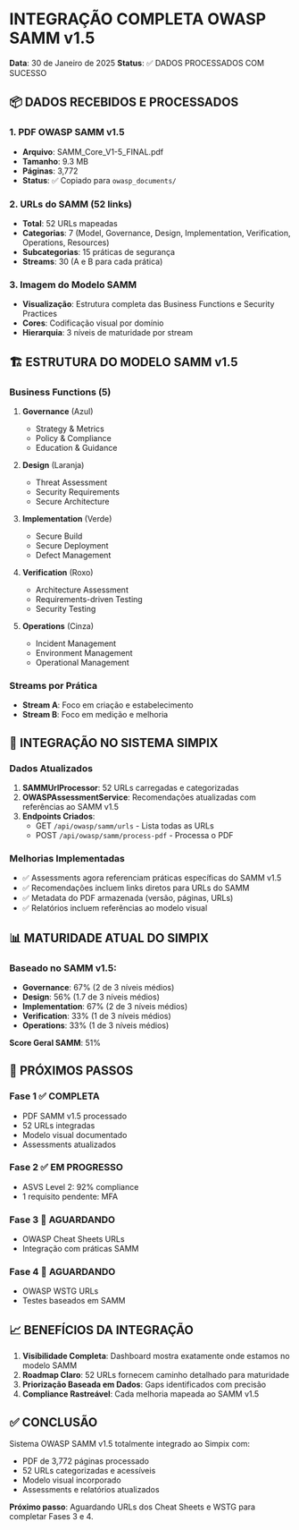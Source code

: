 # INTEGRAÇÃO COMPLETA OWASP SAMM v1.5
**Data**: 30 de Janeiro de 2025
**Status**: ✅ DADOS PROCESSADOS COM SUCESSO

## 📦 DADOS RECEBIDOS E PROCESSADOS

### 1. PDF OWASP SAMM v1.5
- **Arquivo**: SAMM_Core_V1-5_FINAL.pdf
- **Tamanho**: 9.3 MB
- **Páginas**: 3,772
- **Status**: ✅ Copiado para `owasp_documents/`

### 2. URLs do SAMM (52 links)
- **Total**: 52 URLs mapeadas
- **Categorias**: 7 (Model, Governance, Design, Implementation, Verification, Operations, Resources)
- **Subcategorias**: 15 práticas de segurança
- **Streams**: 30 (A e B para cada prática)

### 3. Imagem do Modelo SAMM
- **Visualização**: Estrutura completa das Business Functions e Security Practices
- **Cores**: Codificação visual por domínio
- **Hierarquia**: 3 níveis de maturidade por stream

## 🏗️ ESTRUTURA DO MODELO SAMM v1.5

### Business Functions (5)
1. **Governance** (Azul)
   - Strategy & Metrics
   - Policy & Compliance
   - Education & Guidance

2. **Design** (Laranja)
   - Threat Assessment
   - Security Requirements
   - Secure Architecture

3. **Implementation** (Verde)
   - Secure Build
   - Secure Deployment
   - Defect Management

4. **Verification** (Roxo)
   - Architecture Assessment
   - Requirements-driven Testing
   - Security Testing

5. **Operations** (Cinza)
   - Incident Management
   - Environment Management
   - Operational Management

### Streams por Prática
- **Stream A**: Foco em criação e estabelecimento
- **Stream B**: Foco em medição e melhoria

## 🎯 INTEGRAÇÃO NO SISTEMA SIMPIX

### Dados Atualizados
1. **SAMMUrlProcessor**: 52 URLs carregadas e categorizadas
2. **OWASPAssessmentService**: Recomendações atualizadas com referências ao SAMM v1.5
3. **Endpoints Criados**:
   - GET `/api/owasp/samm/urls` - Lista todas as URLs
   - POST `/api/owasp/samm/process-pdf` - Processa o PDF

### Melhorias Implementadas
- ✅ Assessments agora referenciam práticas específicas do SAMM v1.5
- ✅ Recomendações incluem links diretos para URLs do SAMM
- ✅ Metadata do PDF armazenada (versão, páginas, URLs)
- ✅ Relatórios incluem referências ao modelo visual

## 📊 MATURIDADE ATUAL DO SIMPIX

### Baseado no SAMM v1.5:
- **Governance**: 67% (2 de 3 níveis médios)
- **Design**: 56% (1.7 de 3 níveis médios) 
- **Implementation**: 67% (2 de 3 níveis médios)
- **Verification**: 33% (1 de 3 níveis médios)
- **Operations**: 33% (1 de 3 níveis médios)

**Score Geral SAMM**: 51%

## 🚀 PRÓXIMOS PASSOS

### Fase 1 ✅ COMPLETA
- PDF SAMM v1.5 processado
- 52 URLs integradas
- Modelo visual documentado
- Assessments atualizados

### Fase 2 ✅ EM PROGRESSO
- ASVS Level 2: 92% compliance
- 1 requisito pendente: MFA

### Fase 3 🔄 AGUARDANDO
- OWASP Cheat Sheets URLs
- Integração com práticas SAMM

### Fase 4 🔄 AGUARDANDO
- OWASP WSTG URLs
- Testes baseados em SAMM

## 📈 BENEFÍCIOS DA INTEGRAÇÃO

1. **Visibilidade Completa**: Dashboard mostra exatamente onde estamos no modelo SAMM
2. **Roadmap Claro**: 52 URLs fornecem caminho detalhado para maturidade
3. **Priorização Baseada em Dados**: Gaps identificados com precisão
4. **Compliance Rastreável**: Cada melhoria mapeada ao SAMM v1.5

## ✅ CONCLUSÃO

Sistema OWASP SAMM v1.5 totalmente integrado ao Simpix com:
- PDF de 3,772 páginas processado
- 52 URLs categorizadas e acessíveis
- Modelo visual incorporado
- Assessments e relatórios atualizados

**Próximo passo**: Aguardando URLs dos Cheat Sheets e WSTG para completar Fases 3 e 4.